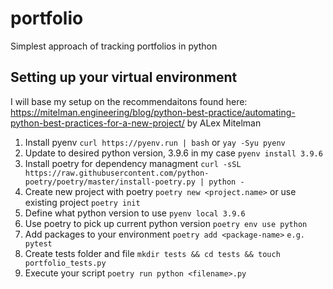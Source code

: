 # portfolio
Simplest approach of tracking portfolios in python

## Setting up your virtual environment

I will base my setup on the recommendaitons found here:
https://mitelman.engineering/blog/python-best-practice/automating-python-best-practices-for-a-new-project/
by ALex Mitelman

1. Install pyenv
    ```curl https://pyenv.run | bash```
or
    ```yay -Syu pyenv```
2. Update to desired python version, 3.9.6 in my case
    ```pyenv install 3.9.6```
3. Install poetry for dependency managment
    ```curl -sSL https://raw.githubusercontent.com/python-poetry/poetry/master/install-poetry.py | python -```
4. Create new project with poetry
    ```poetry new <project.name>```
or use existing project
    ```poetry init```
6. Define what python version to use
    ```pyenv local 3.9.6```
7. Use poetry to pick up current python version
    ```poetry env use python```
8. Add packages to your environment
    ```poetry add <package-name>```
    ```e.g. pytest```
9. Create tests folder and file
    ```mkdir tests && cd tests && touch portfolio_tests.py```
10. Execute your script
    ```poetry run python <filename>.py```


